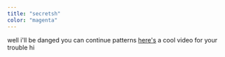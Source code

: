 ```yaml
---
title: "secretsh"
color: "magenta"
---
```


well i'll be danged you can continue patterns
[here's](https://www.youtube.com/watch?v=vskKWizPARM) a cool video for your trouble
hi